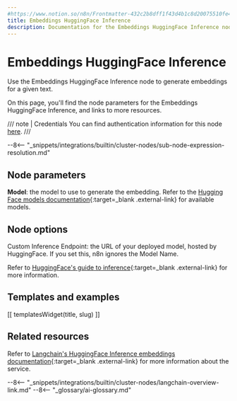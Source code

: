 ```yaml
---
#https://www.notion.so/n8n/Frontmatter-432c2b8dff1f43d4b1c8d20075510fe4
title: Embeddings HuggingFace Inference
description: Documentation for the Embeddings HuggingFace Inference node in n8n, a workflow automation platform. Includes details of operations and configuration, and links to examples and credentials information.
---
```


# Embeddings HuggingFace Inference

Use the Embeddings HuggingFace Inference node to generate embeddings for a given text.

On this page, you'll find the node parameters for the Embeddings HuggingFace Inference, and links to more resources.

/// note | Credentials
You can find authentication information for this node [here](/integrations/builtin/credentials/huggingface/).
///

--8<-- "_snippets/integrations/builtin/cluster-nodes/sub-node-expression-resolution.md"

## Node parameters

**Model**: the model to use to generate the embedding. Refer to the [Hugging Face models documentation](https://huggingface.co/models?other=embeddings){:target=_blank .external-link} for available models.

## Node options

Custom Inference Endpoint: the URL of your deployed model, hosted by HuggingFace. If you set this, n8n ignores the Model Name.

Refer to [HuggingFace's guide to inference](https://huggingface.co/inference-endpoints){:target=_blank .external-link} for more information.

## Templates and examples

<!-- see https://www.notion.so/n8n/Pull-in-templates-for-the-integrations-pages-37c716837b804d30a33b47475f6e3780 -->
[[ templatesWidget(title, slug) ]]

## Related resources

Refer to [Langchain's HuggingFace Inference embeddings documentation](https://js.langchain.com/docs/modules/data_connection/text_embedding/integrations/hugging_face_inference){:target=_blank .external-link} for more information about the service.

--8<-- "_snippets/integrations/builtin/cluster-nodes/langchain-overview-link.md"
--8<-- "_glossary/ai-glossary.md"

